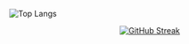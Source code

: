  ![Top Langs](https://github-readme-stats.vercel.app/api/top-langs/?username=anuraghazra&layout=compact&bg_color=00000000&theme=codeSTACKr)
<p align="center">


 
  <a href="https://git.io/streak-stats">
    <img src="https://github-readme-streak-stats.herokuapp.com?user=AntonioNoguera&theme=dark&hide_border=true&locale=es&date_format=M%20j%5B%2C%20Y%5D&exclude_days=Sun&card_width=534&fire=E9EB1B&background=EB000000" alt="GitHub Streak">
  </a>
</p>
